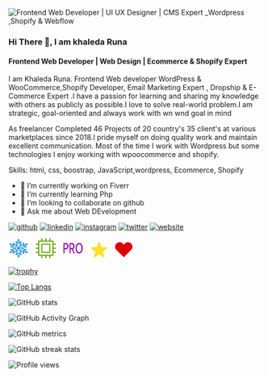 ![Frontend Web Developer | UI UX Designer | CMS Expert _Wordpress ,Shopify & Webflow ](https://media-exp1.licdn.com/dms/image/C4E16AQFJo6J-6mtXcQ/profile-displaybackgroundimage-shrink_350_1400/0/1655997089686?e=1671667200&v=beta&t=HyCmo_i1PVXdsnkCDjmCqfZig1amXMm-1AUu-oAtoVc)


### Hi There 👋, I am khaleda Runa
#### Frontend Web Developer | Web Design | Ecommerce & Shopify Expert


I am Khaleda Runa. Frontend Web developer WordPress & WooCommerce,Shopify Developer, Email Marketing Expert , Dropship & E-Commerce Expert .I have a passion for learning and sharing my knowledge with others as publicly as possible.I love to solve real-world problem.I am strategic, goal-oriented and always work with wn wnd goal in mind

 As freelancer Completed 46 Projects of 20 country's 35 client's at various marketplaces since 2018.I pride myself on doing quality work and maintain excellent communication. Most of the time I work with Wordpress but some technologies I enjoy working with wpoocommerce and shopify.

Skills: html, css, boostrap, JavaScript,wordpress, Ecommerce, Shopify

- 🔭 I’m currently working on Fiverr 
- 🌱 I’m currently learning Php 
- 👯 I’m looking to collaborate on github 
- 💬 Ask me about Web DEvelopment 


[<img src='https://cdn.jsdelivr.net/npm/simple-icons@3.0.1/icons/github.svg' alt='github' height='40'>](https://github.com/khaledaruna)  [<img src='https://cdn.jsdelivr.net/npm/simple-icons@3.0.1/icons/linkedin.svg' alt='linkedin' height='40'>](https://www.linkedin.com/in/khaledaruna/)  [<img src='https://cdn.jsdelivr.net/npm/simple-icons@3.0.1/icons/instagram.svg' alt='instagram' height='40'>](https://www.instagram.com/khaledaruna06/)  [<img src='https://cdn.jsdelivr.net/npm/simple-icons@3.0.1/icons/twitter.svg' alt='twitter' height='40'>](https://twitter.com/khaledaRuna)  [<img src='https://cdn.jsdelivr.net/npm/simple-icons@3.0.1/icons/icloud.svg' alt='website' height='40'>](khaledaruna.xyz)  

<a href='https://archiveprogram.github.com/'><img src='https://raw.githubusercontent.com/acervenky/animated-github-badges/master/assets/acbadge.gif' width='40' height='40'></a> <a href='https://docs.github.com/en/developers'><img src='https://raw.githubusercontent.com/acervenky/animated-github-badges/master/assets/devbadge.gif' width='40' height='40'></a> <a href='https://github.com/pricing'><img src='https://raw.githubusercontent.com/acervenky/animated-github-badges/master/assets/pro.gif' width='40' height='40'></a> <a href='https://stars.github.com/'><img src='https://raw.githubusercontent.com/acervenky/animated-github-badges/master/assets/starbadge.gif' width='35' height='35'></a> <a href='https://docs.github.com/en/github/supporting-the-open-source-community-with-github-sponsors'><img src='https://raw.githubusercontent.com/acervenky/animated-github-badges/master/assets/sponsorbadge.gif' width='35' height='35'></a> 

[![trophy](https://github-profile-trophy.vercel.app/?username=khaledaruna)](https://github.com/ryo-ma/github-profile-trophy)

[![Top Langs](https://github-readme-stats.vercel.app/api/top-langs/?username=khaledaruna)](https://github.com/anuraghazra/github-readme-stats)

![GitHub stats](https://github-readme-stats.vercel.app/api?username=khaledaruna&show_icons=true&count_private=true)  

![GitHub Activity Graph](https://activity-graph.herokuapp.com/graph?username=khaledaruna)  

![GitHub metrics](https://metrics.lecoq.io/khaledaruna)  

![GitHub streak stats](https://github-readme-streak-stats.herokuapp.com/?user=khaledaruna)  

![Profile views](https://gpvc.arturio.dev/khaledaruna)  
